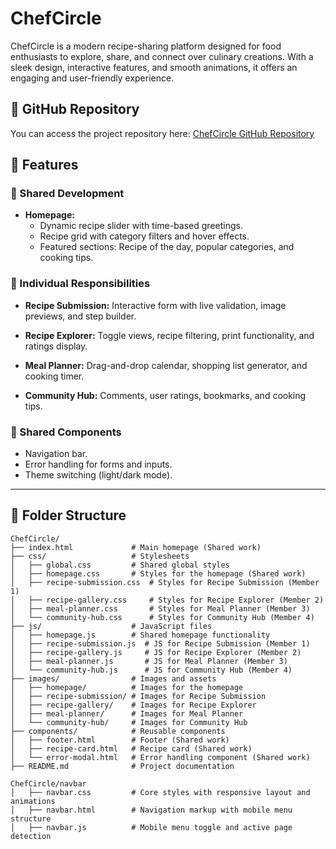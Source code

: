 
 # ChefCircle

ChefCircle is a modern recipe-sharing platform designed for food enthusiasts to explore, share, and connect over culinary creations. With a sleek design, interactive features, and smooth animations, it offers an engaging and user-friendly experience.


## 🔗 GitHub Repository
You can access the project repository here: [ChefCircle GitHub Repository](https://github.com/YourGitHubUsername/ChefCircle)


## 🚀 Features

### 🌟 Shared Development
- **Homepage:**
  - Dynamic recipe slider with time-based greetings.
  - Recipe grid with category filters and hover effects.
  - Featured sections: Recipe of the day, popular categories, and cooking tips.

### 👥 Individual Responsibilities
- **Recipe Submission:** Interactive form with live validation, image previews, and step builder.

- **Recipe Explorer:** Toggle views, recipe filtering, print functionality, and ratings display.
- **Meal Planner:** Drag-and-drop calendar, shopping list generator, and cooking timer.
- **Community Hub:** Comments, user ratings, bookmarks, and cooking tips.

### 🎨 Shared Components
- Navigation bar.
- Error handling for forms and inputs.
- Theme switching (light/dark mode).

---

## 📂 Folder Structure
```
ChefCircle/
├── index.html             # Main homepage (Shared work)
├── css/                   # Stylesheets
│   ├── global.css         # Shared global styles
│   ├── homepage.css       # Styles for the homepage (Shared work)
│   ├── recipe-submission.css  # Styles for Recipe Submission (Member 1)
│   ├── recipe-gallery.css     # Styles for Recipe Explorer (Member 2)
│   ├── meal-planner.css       # Styles for Meal Planner (Member 3)
│   └── community-hub.css      # Styles for Community Hub (Member 4)
├── js/                    # JavaScript files
│   ├── homepage.js        # Shared homepage functionality
│   ├── recipe-submission.js  # JS for Recipe Submission (Member 1)
│   ├── recipe-gallery.js     # JS for Recipe Explorer (Member 2)
│   ├── meal-planner.js       # JS for Meal Planner (Member 3)
│   └── community-hub.js      # JS for Community Hub (Member 4)
├── images/                # Images and assets
│   ├── homepage/          # Images for the homepage
│   ├── recipe-submission/ # Images for Recipe Submission
│   ├── recipe-gallery/    # Images for Recipe Explorer
│   ├── meal-planner/      # Images for Meal Planner
│   └── community-hub/     # Images for Community Hub
├── components/            # Reusable components
│   ├── footer.html        # Footer (Shared work)
│   ├── recipe-card.html   # Recipe card (Shared work)
│   └── error-modal.html   # Error handling component (Shared work)
├── README.md              # Project documentation

ChefCircle/navbar
│   ├── navbar.css         # Core styles with responsive layout and animations
│   ├── navbar.html        # Navigation markup with mobile menu structure
│   ├── navbar.js          # Mobile menu toggle and active page detection
```
